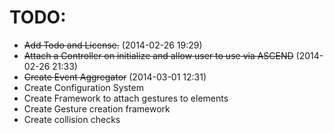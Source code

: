# TODO:
- <del>Add Todo and License.</del> (2014-02-26 19:29)
- <del>Attach a Controller on initialize and allow user to use via ASCEND</del> (2014-02-26 21:33)
- <del>Create Event Aggregator</del> (2014-03-01 12:31)
- Create Configuration System
- Create Framework to attach gestures to elements
- Create Gesture creation framework
- Create collision checks